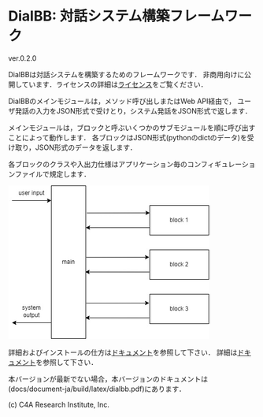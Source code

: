 # DialBB: 対話システム構築フレームワーク

ver.0.2.0

DialBBは対話システムを構築するためのフレームワークです．
非商用向けに公開しています．ライセンスの詳細は[ライセンス](LICENSE)をご覧ください．

DialBBのメインモジュールは，メソッド呼び出しまたはWeb API経由で，
ユーザ発話の入力をJSON形式で受けとり，システム発話をJSON形式で返します．

メインモジュールは，ブロックと呼ぶいくつかのサブモジュールを順に呼び出すことによって動作します．
各ブロックはJSON形式(pythonのdictのデータ)を受け取り，JSON形式のデータを返します．

各ブロックのクラスや入出力仕様はアプリケーション毎のコンフィギュレーションファイルで規定します．

![dialbb-arch](docs/images/dialbb-arch.jpg)

詳細およびインストールの仕方は[ドキュメント](https://c4a-ri.github.io/dialbb/document-ja/build/html/)を参照して下さい．
詳細は[ドキュメント](https://c4a-ri.github.io/dialbb/document-ja/build/html/)を参照して下さい．

本バージョンが最新でない場合，本バージョンのドキュメントは(docs/document-ja/build/latex/dialbb.pdf)にあります．


(c) C4A Research Institute, Inc.
